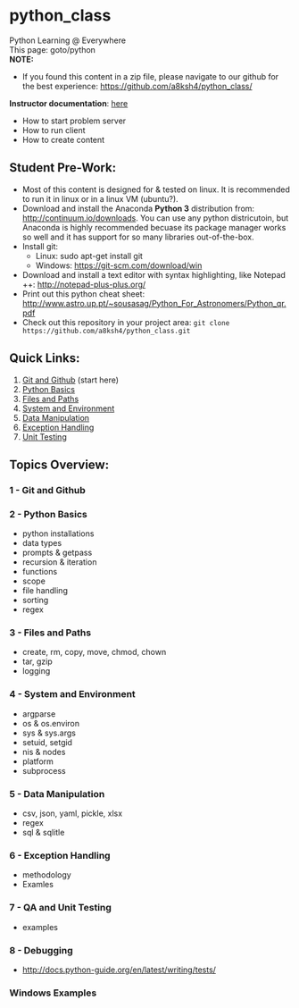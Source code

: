# python_class
Python Learning @ Everywhere  
This page:  goto/python  
**NOTE:** 
* If you found this content in a zip file, please navigate to our github for the best experience: https://github.com/a8ksh4/python_class/  
  
**Instructor documentation**: [here](./cobra/README.md)
* How to start problem server
* How to run client
* How to create content
  
## Student Pre-Work:
* Most of this content is designed for & tested on linux.  It is recommended to run it in linux or in a linux VM (ubuntu?).
* Download and install the Anaconda **Python 3** distribution from: http://continuum.io/downloads.  You can use any python districutoin, but Anaconda is highly recommended becuase its package manager works so well and it has support for so many libraries out-of-the-box.  
* Install git:
  * Linux:  sudo apt-get install git
  * Windows:  https://git-scm.com/download/win
* Download and install a text editor with syntax highlighting, like Notepad ++: http://notepad-plus-plus.org/
* Print out this python cheat sheet: http://www.astro.up.pt/~sousasag/Python_For_Astronomers/Python_qr.pdf
* Check out this repository in your project area:
  `git clone https://github.com/a8ksh4/python_class.git`

## Quick Links:
1. [Git and Github](./1-git_and_github/README.md) (start here)
2. [Python Basics](./2-python_basics/README.md)
3. [Files and Paths](./3-files_and_paths/README.md)
4. [System and Environment](./4-system_and_env/README.md)
5. [Data Manipulation](./5-data_manipulation/README.md)
6. [Exception Handling](./6-exception_handling/README.md)
7. [Unit Testing](./7-unit_testing/README.md)

## Topics Overview:
### 1 - Git and Github
### 2 - Python Basics
* python installations
* data types
* prompts & getpass
* recursion & iteration
* functions
* scope
* file handling
* sorting
* regex
### 3 - Files and Paths
* create, rm, copy, move, chmod, chown
* tar, gzip
* logging
### 4 - System and Environment
* argparse
* os & os.environ
* sys & sys.args
* setuid, setgid
* nis & nodes
* platform
* subprocess
### 5 - Data Manipulation
* csv, json, yaml, pickle, xlsx
* regex
* sql & sqlitle
### 6 - Exception Handling
* methodology
* Examles
### 7 - QA and Unit Testing
* examples
### 8 - Debugging
* http://docs.python-guide.org/en/latest/writing/tests/

### Windows Examples

